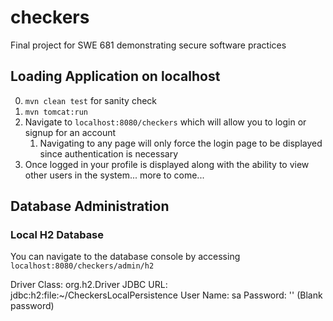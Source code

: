 checkers
========

Final project for SWE 681 demonstrating secure software practices

## Loading Application on localhost ##
0. `mvn clean test` for sanity check
1. `mvn tomcat:run`
2. Navigate to `localhost:8080/checkers` which will allow you to login or signup for an account
	1. Navigating to any page will only force the login page to be displayed since authentication is necessary
3. Once logged in your profile is displayed along with the ability to view other users in the system... more to come...

## Database Administration ##
### Local H2 Database ###
You can navigate to the database console by accessing `localhost:8080/checkers/admin/h2`

Driver Class: org.h2.Driver
JDBC URL: jdbc:h2:file:~/CheckersLocalPersistence
User Name: sa
Password: '' (Blank password)